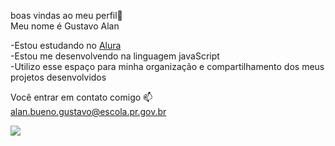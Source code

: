 boas vindas ao meu perfil💙  
Meu nome é Gustavo Alan  

-Estou estudando no [Alura](https//www.alura.com.br)    
-Estou me desenvolvendo na linguagem javaScript  
-Utilizo esse espaço para minha organização e compartilhamento dos meus projetos desenvolvidos  

Você entrar em contato comigo 📫  
alan.bueno.gustavo@escola.pr.gov.br  

![](https://media1.tenor.com/m/2ReUQeXk9psAAAAC/naruto.gif)  


